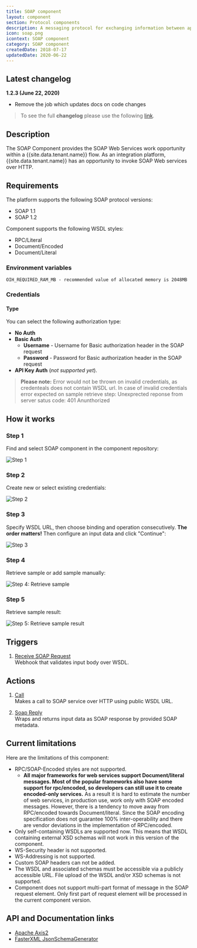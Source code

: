 ```yaml
---
title: SOAP component
layout: component
section: Protocol components
description: A messaging protocol for exchanging information between applications running on different OS.
icon: soap.png
icontext: SOAP component
category: SOAP component
createdDate: 2018-07-17
updatedDate: 2020-06-22
---
```


## Latest changelog

**1.2.3 (June 22, 2020)**

* Remove the job which updates docs on code changes

> To see the full **changelog** please use the following [link](/components/soap/changelog).

## Description

The SOAP Component provides the SOAP Web Services work opportunity within a
{{site.data.tenant.name}} flow. As an integration platform, {{site.data.tenant.name}} has an opportunity to
invoke SOAP Web services over HTTP.

## Requirements

The platform supports the following SOAP protocol versions:
*   SOAP 1.1
*   SOAP 1.2

Component supports the following WSDL styles:

*   RPC/Literal
*   Document/Encoded
*   Document/Literal

### Environment variables

`OIH_REQUIRED_RAM_MB - recommended value of allocated memory is 2048MB `

### Credentials

#### Type

You can select the following authorization type:

*   **No Auth**
*   **Basic Auth**
    *   **Username** - Username for Basic authorization header in the SOAP request
    *   **Password** - Password for Basic authorization header in the SOAP request
*   **API Key Auth** (*not supported yet*).


>**Please note:** Error would not be thrown on invalid credentials, as credenteals does not contain WSDL url.
In case of invalid credentials error expected on sample retrieve step: Unexprected reponse from server satus code: 401 Anunthorized

## How it works

### Step 1

Find and select SOAP component in the component repository:

![Step 1](img/step_1.png)

### Step 2

Create new or select existing credentials:

![Step 2](img/step_2.png)

### Step 3

Specify WSDL URL, then choose binding and operation consecutively. **The order matters!** Then configure an input data and click "Continue":

![Step 3](img/step_3.png)

### Step 4

Retrieve sample or add sample manually:

![Step 4: Retrieve sample](img/step_4.png)

### Step 5

Retrieve sample result:

![Step 5: Retrieve sample result](img/step_5.png)

## Triggers

  1. [Receive SOAP Request](/components/soap/triggers#receive-soap-request)                                                 
  Webhook that validates input body over WSDL.

## Actions

  1. [Call](/components/soap/actions#call)                                                                                    
  Makes a call to SOAP service over HTTP using public WSDL URL.

  2. [Soap Reply](/components/soap/actions#soap-reply)                                                                        
  Wraps and returns input data as SOAP response by provided SOAP metadata.

## Current limitations

Here are the limitations of this component:

*   RPC/SOAP-Encoded styles are not supported.
    *   **All major frameworks for web services support Document/literal messages. Most of the popular frameworks also have some support for rpc/encoded, so developers can still use it to create encoded-only services.** As a result it is hard to estimate the number of web services, in production use, work only with SOAP encoded messages. However, there is a tendency to move away from RPC/encoded towards Document/literal. Since the SOAP encoding specification does not guarantee 100% inter-operability and there are vendor deviations in the implementation of RPC/encoded.
*  Only self-containing WSDLs are supported now. This means that WSDL containing external XSD schemas will not work in this version of the component.
*  WS-Security header is not supported.
*  WS-Addressing is not supported.
*  Custom SOAP headers can not be added.
*  The WSDL and associated schemas must be accessible via a publicly accessible URL. File upload of the WSDL and/or XSD schemas is not supported.
*  Component does not support multi-part format of message in the SOAP request element. Only first part of request element will be processed in the current component version.

## API and Documentation links

*   [Apache Axis2](http://axis.apache.org/axis2/java/core/)
*   [FasterXML JsonSchemaGenerator](https://github.com/FasterXML/jackson-module-jsonSchema)
